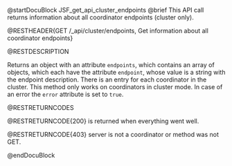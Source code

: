 @startDocuBlock JSF_get_api_cluster_endpoints
@brief This API call returns information about all coordinator endpoints (cluster only).

@RESTHEADER{GET /_api/cluster/endpoints, Get information about all coordinator endpoints}

@RESTDESCRIPTION 

Returns an object with an attribute `endpoints`, which contains an
array of objects, which each have the attribute `endpoint`, whose value
is a string with the endpoint description. There is an entry for each
coordinator in the cluster. This method only works on coordinators in
cluster mode. In case of an error the `error` attribute is set to
`true`.

@RESTRETURNCODES

@RESTRETURNCODE{200} is returned when everything went well.

@RESTRETURNCODE{403} server is not a coordinator or method was not GET.

@endDocuBlock
